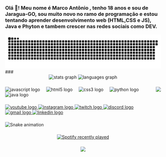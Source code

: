 <h3 align="left">Olá 👋! Meu nome é Marco Antônio , tenho 18 anos e sou de Jaragua-GO,  sou muito novo no ramo de programação e estou tentando aprender desenvolvimento web (HTML,CSS e JS), Java e Phyton e tambem crescer nas redes sociais como DEV.</h3>
<img alt="GitHub Snake" src="https://raw.githubusercontent.com/iSweetZzy/iSweetZzy/output/github-contribution-grid-snake.svg"/>
###

<div align="center">
  <img src="https://github-readme-stats.vercel.app/api?username=iSweetZzy&hide_title=false&hide_rank=false&show_icons=true&include_all_commits=true&count_private=true&disable_animations=false&theme=dracula&locale=en&hide_border=false" height="150" alt="stats graph"  />
  <img src="https://github-readme-stats.vercel.app/api/top-langs?username=iSweetZzy&locale=pt-br&hide_title=false&layout=compact&card_width=320&langs_count=5&theme=dracula&hide_border=false" height="150" alt="languages graph"  />
</div>

###

<img align="right" height="150" src="https://user-images.githubusercontent.com/74038190/225813708-98b745f2-7d22-48cf-9150-083f1b00d6c9.gif"  />

###

<div align="left">
  <img src="https://cdn.jsdelivr.net/gh/devicons/devicon/icons/javascript/javascript-original.svg" height="30" alt="javascript logo"  />
  <img width="12" />
  <img src="https://cdn.jsdelivr.net/gh/devicons/devicon/icons/html5/html5-original.svg" height="30" alt="html5 logo"  />
  <img width="12" />
  <img src="https://cdn.jsdelivr.net/gh/devicons/devicon/icons/css3/css3-original.svg" height="30" alt="css3 logo"  />
  <img width="12" />
  <img src="https://cdn.jsdelivr.net/gh/devicons/devicon/icons/python/python-original.svg" height="30" alt="python logo"  />
  <img width="12" />
  <img src="https://cdn.jsdelivr.net/gh/devicons/devicon/icons/java/java-original.svg" height="30" alt="java logo"  />
</div>

###

<div align="left">
  <a href="https://www.youtube.com/@NeonCode-e7e" target="_blank">
    <img src="https://img.shields.io/static/v1?message=NeonCode&logo=youtube&label=&color=A020F0&logoColor=white&labelColor=A020F0&style=for-the-badge" height="35" alt="youtube logo"  />
  </a>
  <a href="https://www.instagram.com/marco_antonio20.06/" target="_blank">
    <img src="https://img.shields.io/static/v1?message=Instagram&logo=instagram&label=&color=E4405F&logoColor=white&labelColor=&style=for-the-badge" height="35" alt="instagram logo"  />
  </a>
  <a href="https://www.twitch.tv/neoncode1" target="_blank">
    <img src="https://img.shields.io/static/v1?message=Twitch&logo=twitch&label=&color=9146FF&logoColor=white&labelColor=&style=for-the-badge" height="35" alt="twitch logo"  />
  </a>
  <a href="iSweetZzy" target="_blank">
    <img src="https://img.shields.io/static/v1?message=Discord&logo=discord&label=&color=7289DA&logoColor=white&labelColor=&style=for-the-badge" height="35" alt="discord logo"  />
  </a>
  <a href="neoncode3326@gmail.com" target="_blank">
    <img src="https://img.shields.io/static/v1?message=Gmail&logo=gmail&label=&color=A020F0&logoColor=white&labelColor=&style=for-the-badge" height="35" alt="gmail logo"  />
  </a>
  <a href="https://www.linkedin.com/in/marco-antonio-dias-prado-836b22354/" target="_blank">
    <img src="https://img.shields.io/static/v1?message=LinkedIn&logo=linkedin&label=&color=0077B5&logoColor=white&labelColor=&style=for-the-badge" height="35" alt="linkedin logo"  />
  </a>
</div>

###

<img src="https://raw.githubusercontent.com/iSweetZzy/iSweetZzy/output/snake.svg" alt="Snake animation" />

###

<div align="center">
  <a href="https://open.spotify.com/user/31d7ivoyslebesjilue6h6f6wyl4">
    <img src="https://spotify-recently-played-readme.vercel.app/api?user=31d7ivoyslebesjilue6h6f6wyl4&count=5&unique=false" alt="Spotify recently played"  />
  </a>
</div>

###

<div align="center">
  <img height="200" src="https://user-images.githubusercontent.com/74038190/213866269-5d00981c-7c98-46d7-8a8e-16f462f15227.gif"  />
</div>

###
